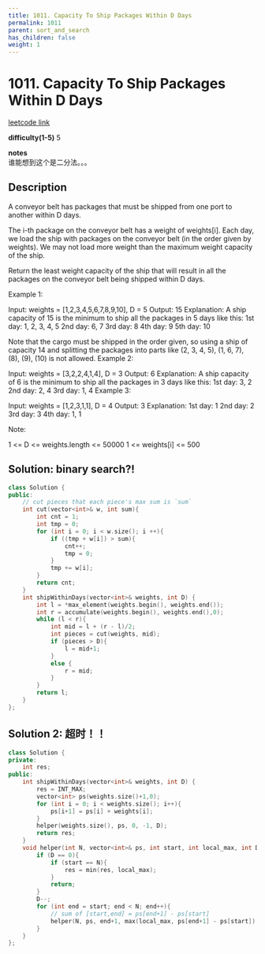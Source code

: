 ```yaml
---
title: 1011. Capacity To Ship Packages Within D Days
permalink: 1011
parent: sort_and_search
has_children: false
weight: 1
---
```

# 1011. Capacity To Ship Packages Within D Days
[leetcode link](https://leetcode.com/problems/capacity-to-ship-packages-within-d-days/)

**difficulty(1-5)** 
5

**notes**   
谁能想到这个是二分法。。。

## Description
A conveyor belt has packages that must be shipped from one port to another within D days.

The i-th package on the conveyor belt has a weight of weights[i].  Each day, we load the ship with packages on the conveyor belt (in the order given by weights). We may not load more weight than the maximum weight capacity of the ship.

Return the least weight capacity of the ship that will result in all the packages on the conveyor belt being shipped within D days.

 

Example 1:

Input: weights = [1,2,3,4,5,6,7,8,9,10], D = 5
Output: 15
Explanation: 
A ship capacity of 15 is the minimum to ship all the packages in 5 days like this:
1st day: 1, 2, 3, 4, 5
2nd day: 6, 7
3rd day: 8
4th day: 9
5th day: 10

Note that the cargo must be shipped in the order given, so using a ship of capacity 14 and splitting the packages into parts like (2, 3, 4, 5), (1, 6, 7), (8), (9), (10) is not allowed. 
Example 2:

Input: weights = [3,2,2,4,1,4], D = 3
Output: 6
Explanation: 
A ship capacity of 6 is the minimum to ship all the packages in 3 days like this:
1st day: 3, 2
2nd day: 2, 4
3rd day: 1, 4
Example 3:

Input: weights = [1,2,3,1,1], D = 4
Output: 3
Explanation: 
1st day: 1
2nd day: 2
3rd day: 3
4th day: 1, 1
 

Note:

1 <= D <= weights.length <= 50000
1 <= weights[i] <= 500

## Solution: binary search?!

```c++
class Solution {
public:
    // cut pieces that each piece's max sum is `sum`
    int cut(vector<int>& w, int sum){
        int cnt = 1;
        int tmp = 0;
        for (int i = 0; i < w.size(); i ++){
            if ((tmp + w[i]) > sum){
                cnt++;
                tmp = 0;
            }
            tmp += w[i];
        }
        return cnt;
    }
    int shipWithinDays(vector<int>& weights, int D) {
        int l = *max_element(weights.begin(), weights.end());
        int r = accumulate(weights.begin(), weights.end(),0);
        while (l < r){
            int mid = l + (r - l)/2;
            int pieces = cut(weights, mid);
            if (pieces > D){
                l = mid+1;
            }
            else {
                r = mid;
            }
        }
        return l;
    }
};
```

## Solution 2: 超时！！
```c++
class Solution {
private:
    int res;
public:
    int shipWithinDays(vector<int>& weights, int D) {
        res = INT_MAX;
        vector<int> ps(weights.size()+1,0);
        for (int i = 0; i < weights.size(); i++){
            ps[i+1] = ps[i] + weights[i];
        }
        helper(weights.size(), ps, 0, -1, D);
        return res;
    }
    void helper(int N, vector<int>& ps, int start, int local_max, int D){
        if (D == 0){
            if (start == N){
                res = min(res, local_max);
            }
            return;
        }
        D--;
        for (int end = start; end < N; end++){
            // sum of [start,end] = ps[end+1] - ps[start]
            helper(N, ps, end+1, max(local_max, ps[end+1] - ps[start]), D);
        }
    }
};
```

<!-- 
Default label
{: .label }

Blue label
{: .label .label-blue }

Stable
{: .label .label-green }

New release
{: .label .label-purple }

Coming soon
{: .label .label-yellow }

Deprecated
{: .label .label-red } -->
